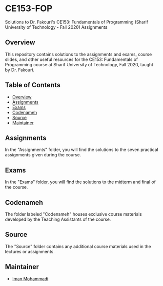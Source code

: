 # CE153-FOP
Solutions to Dr. Fakouri's CE153: Fundamentals of Programming (Sharif University of Technology - Fall 2020) Assignments

## Overview

This repository contains solutions to the assignments and exams, course slides, and other useful resources for the CE153: Fundamentals of Programming course at Sharif University of Technology, Fall 2020, taught by Dr. Fakouri.

## Table of Contents

- [Overview](#overview)
- [Assignments](#assignments)
- [Exams](#exams)
- [Codenameh](#codenameh)
- [Source](#source)
- [Maintainer](#Maintainer)

## Assignments

In the "Assignments" folder, you will find the solutions to the seven practical assignments given during the course.

## Exams

In the "Exams" folder, you will find the solutions to the midterm and final of the course.

## Codenameh

The folder labeled "Codenameh" houses exclusive course materials developed by the Teaching Assistants of the course.

## Source

The "Source" folder contains any additional course materials used in the lectures or assignments.

## Maintainer

- [Iman Mohammadi](https://github.com/Imanm02)